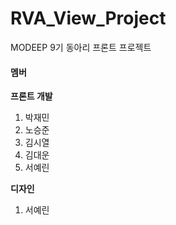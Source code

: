 # RVA_View_Project

MODEEP 9기 동아리 프론트 프로젝트

#### 멤버

<b>프론트 개발</b>

1. 박재민
2. 노승준
3. 김시열
4. 김대운
5. 서예린

<b>디자인</b>

1. 서예린
